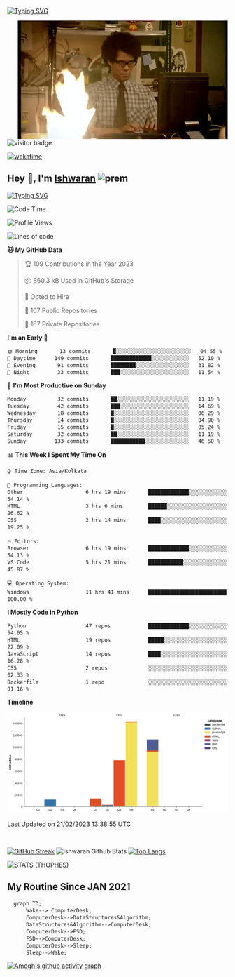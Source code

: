 [![Typing SVG](https://readme-typing-svg.herokuapp.com?font=Fira+Code&duration=1000&pause=2000&color=9400D3&multiline=true&width=1500&height=20&lines=%3D%3D%3D%3D%3D%3D%3D%3D%3D%3D%3D%3D%3D%3D%3D%3D%3D%3D%3D%3D%3D%3D%3D%3D%3D%3D%3D%3D%3D%3D%3D%3D%3D%3D%3D%3D%3D%3D%3D%3D%3D%3D%3D%3D%3D%3D%3D%3D%3D%3D%3D%3D%3D%3D%3D%3D%3D%3D%3D%3D%3D%3D%3D%3D%3D%3D%3D%3D%3D%3D%3D%3D%3D%3D%3D%3D%3D%3D%3D%3D%3D%3D%3D%3D%3D%3D%3D%3D%3D%3D%3D%3D%3D%3D%3D%3D%3D%3D%3D%3D%3D%3D%3D%3D%3D%3D%3D%3D%3D%3D%3D%3D%3D%3D%3D%3D%3D%3D%3D%3D%3D%3D%3D%3D%3D%3D%3D%3D%3D%3D%3D%3D)](https://git.io/typing-svg)


<img align="right" src="/assets/gif/Firepc.gif" />

![visitor badge](https://visitor-badge.glitch.me/badge?page_id=IshwaranRudhara-badge&left_color=red&right_color=green&left_text=Hello%20Visitors)

[![wakatime](https://wakatime.com/badge/user/fc738f08-9e9d-4e8b-a6ea-7f547f91629d.svg)](https://wakatime.com/@fc738f08-9e9d-4e8b-a6ea-7f547f91629d)

<h2>Hey 👋, I'm <a href="https://github.com/IshwaranRudhara">Ishwaran</a> <img width="30" alt="prem" src="https://user-images.githubusercontent.com/47528708/184485159-eb187755-3860-4024-84e0-36e3194f9dac.gif"></h2>

[![Typing SVG](https://readme-typing-svg.herokuapp.com?font=Fira+Code&duration=1000&pause=2000&color=9400D3&multiline=true&width=1500&height=20&lines=%3D%3D%3D%3D%3D%3D%3D%3D%3D%3D%3D%3D%3D%3D%3D%3D%3D%3D%3D%3D%3D%3D%3D%3D%3D%3D%3D%3D%3D%3D%3D%3D%3D%3D%3D%3D%3D%3D%3D%3D%3D%3D%3D%3D%3D%3D%3D%3D%3D%3D%3D%3D%3D%3D%3D%3D%3D%3D%3D%3D%3D%3D%3D%3D%3D%3D%3D%3D%3D%3D%3D%3D%3D%3D%3D%3D%3D%3D%3D%3D%3D%3D%3D%3D%3D%3D%3D%3D%3D%3D%3D%3D%3D%3D%3D%3D%3D%3D%3D%3D%3D%3D%3D%3D%3D%3D%3D%3D%3D%3D%3D%3D%3D%3D%3D%3D%3D%3D%3D%3D%3D%3D%3D%3D%3D%3D%3D%3D%3D%3D%3D%3D)](https://git.io/typing-svg)




<!--START_SECTION:waka-->
![Code Time](http://img.shields.io/badge/Code%20Time-444%20hrs%2050%20mins-blue)

![Profile Views](http://img.shields.io/badge/Profile%20Views-22-blue)

![Lines of code](https://img.shields.io/badge/From%20Hello%20World%20I%27ve%20Written-362%20Thousand%20lines%20of%20code-blue)

**🐱 My GitHub Data** 

> 🏆 109 Contributions in the Year 2023
 > 
> 📦 860.3 kB Used in GitHub's Storage 
 > 
> 💼 Opted to Hire
 > 
> 📜 107 Public Repositories 
 > 
> 🔑 167 Private Repositories  
 > 
**I'm an Early 🐤** 

```text
🌞 Morning       13 commits       █░░░░░░░░░░░░░░░░░░░░░░░░   04.55 % 
🌆 Daytime      149 commits       █████████████░░░░░░░░░░░░   52.10 % 
🌃 Evening       91 commits       ████████░░░░░░░░░░░░░░░░░   31.82 % 
🌙 Night         33 commits       ███░░░░░░░░░░░░░░░░░░░░░░   11.54 % 

```
📅 **I'm Most Productive on Sunday** 

```text
Monday          32 commits       ██░░░░░░░░░░░░░░░░░░░░░░░   11.19 % 
Tuesday         42 commits       ███░░░░░░░░░░░░░░░░░░░░░░   14.69 % 
Wednesday       18 commits       █░░░░░░░░░░░░░░░░░░░░░░░░   06.29 % 
Thursday        14 commits       █░░░░░░░░░░░░░░░░░░░░░░░░   04.90 % 
Friday          15 commits       █░░░░░░░░░░░░░░░░░░░░░░░░   05.24 % 
Saturday        32 commits       ██░░░░░░░░░░░░░░░░░░░░░░░   11.19 % 
Sunday         133 commits       ███████████░░░░░░░░░░░░░░   46.50 % 

```


📊 **This Week I Spent My Time On** 

```text
⌚︎ Time Zone: Asia/Kolkata

💬 Programming Languages: 
Other                    6 hrs 19 mins       █████████████░░░░░░░░░░░░   54.14 % 
HTML                     3 hrs 6 mins        ██████░░░░░░░░░░░░░░░░░░░   26.62 % 
CSS                      2 hrs 14 mins       ████░░░░░░░░░░░░░░░░░░░░░   19.25 % 

🔥 Editors: 
Browser                  6 hrs 19 mins       █████████████░░░░░░░░░░░░   54.13 % 
VS Code                  5 hrs 21 mins       ███████████░░░░░░░░░░░░░░   45.87 % 

💻 Operating System: 
Windows                  11 hrs 41 mins      █████████████████████████   100.00 % 

```

**I Mostly Code in Python** 

```text
Python                   47 repos            █████████████░░░░░░░░░░░░   54.65 % 
HTML                     19 repos            █████░░░░░░░░░░░░░░░░░░░░   22.09 % 
JavaScript               14 repos            ████░░░░░░░░░░░░░░░░░░░░░   16.28 % 
CSS                      2 repos             ░░░░░░░░░░░░░░░░░░░░░░░░░   02.33 % 
Dockerfile               1 repo              ░░░░░░░░░░░░░░░░░░░░░░░░░   01.16 % 

```


**Timeline**

![Chart not found](https://raw.githubusercontent.com/IshwaranRudhara/IshwaranRudhara/main/charts/bar_graph.png) 


 Last Updated on 21/02/2023 13:38:55 UTC
<!--END_SECTION:waka-->

```javascript



```


[![GitHub Streak](https://streak-stats.demolab.com?user=IshwaranRudhara&theme=dark&border_radius=4.7&date_format=M%20j%5B%2C%20Y%5D&background=000000&border=000000)](https://git.io/streak-stats)
![Ishwaran Github Stats](https://github-readme-stats.vercel.app/api?username=IshwaranRudhara&&show_icons=true&theme=radical)
[![Top Langs](https://github-readme-stats.vercel.app/api/top-langs/?username=IshwaranRudhara&layout=compact)](https://github.com/anuraghazra/github-readme-stats)

![STATS (THOPHES)](https://github-profile-trophy.vercel.app/?username=IshwaranRudhara&theme=gruvbox&margin-w=10&margin-h=15&column=8)




<H2>My Routine Since JAN 2021</H2>

```mermaid
  graph TD;
      Wake--> ComputerDesk;
      ComputerDesk-->DataStructures&Algorithm;
      DataStructures&Algorithm-->ComputerDesk;
      ComputerDesk-->FSD;
      FSD-->ComputerDesk;
      ComputerDesk-->Sleep;
      Sleep-->Wake;
```
[![Amogh's github activity graph](https://activity-graph.herokuapp.com/graph?username=IshwaranRudhara&bg_color=000000&color=3620f7&line=5a0c99&point=1adbce&area=true&hide_border=true)](https://github.com/ashutosh00710/github-readme-activity-graph)


<!--
**IshwaranRudhara/IshwaranRudhara** is a ✨ _special_ ✨ repository because its `README.md` (this file) appears on your GitHub profile.

Here are some ideas to get you started:

- 🔭 I’m currently working on ...
- 🌱 I’m currently learning ...
- 👯 I’m looking to collaborate on ...
- 🤔 I’m looking for help with ...
- 💬 Ask me about ...
- 📫 How to reach me: ...
- 😄 Pronouns: ...
- ⚡ Fun fact: ...
-->
